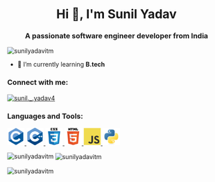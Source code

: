 <h1 align="center">Hi 👋, I'm Sunil Yadav</h1>
<h3 align="center">A passionate software engineer developer from India</h3>

<p align="left"> <img src="https://komarev.com/ghpvc/?username=sunilyadavitm&label=Profile%20views&color=0e75b6&style=flat" alt="sunilyadavitm" /> </p>

- 🌱 I’m currently learning **B.tech**

<h3 align="left">Connect with me:</h3>
<p align="left">
<a href="https://instagram.com/sunil._.yadav4" target="blank"><img align="center" src="https://raw.githubusercontent.com/rahuldkjain/github-profile-readme-generator/master/src/images/icons/Social/instagram.svg" alt="sunil._.yadav4" height="30" width="40" /></a>
</p>

<h3 align="left">Languages and Tools:</h3>
<p align="left"> <a href="https://www.cprogramming.com/" target="_blank" rel="noreferrer"> <img src="https://raw.githubusercontent.com/devicons/devicon/master/icons/c/c-original.svg" alt="c" width="40" height="40"/> </a> <a href="https://www.w3schools.com/cpp/" target="_blank" rel="noreferrer"> <img src="https://raw.githubusercontent.com/devicons/devicon/master/icons/cplusplus/cplusplus-original.svg" alt="cplusplus" width="40" height="40"/> </a> <a href="https://www.w3schools.com/css/" target="_blank" rel="noreferrer"> <img src="https://raw.githubusercontent.com/devicons/devicon/master/icons/css3/css3-original-wordmark.svg" alt="css3" width="40" height="40"/> </a> <a href="https://www.w3.org/html/" target="_blank" rel="noreferrer"> <img src="https://raw.githubusercontent.com/devicons/devicon/master/icons/html5/html5-original-wordmark.svg" alt="html5" width="40" height="40"/> </a> <a href="https://developer.mozilla.org/en-US/docs/Web/JavaScript" target="_blank" rel="noreferrer"> <img src="https://raw.githubusercontent.com/devicons/devicon/master/icons/javascript/javascript-original.svg" alt="javascript" width="40" height="40"/> </a> <a href="https://www.python.org" target="_blank" rel="noreferrer"> <img src="https://raw.githubusercontent.com/devicons/devicon/master/icons/python/python-original.svg" alt="python" width="40" height="40"/> </a> </p>

<p><img align="left" src="https://github-readme-stats.vercel.app/api/top-langs?username=sunilyadavitm&show_icons=true&locale=en&layout=compact" alt="sunilyadavitm" /></p>

<p>&nbsp;<img align="center" src="https://github-readme-stats.vercel.app/api?username=sunilyadavitm&show_icons=true&locale=en" alt="sunilyadavitm" /></p>

<p><img align="center" src="https://github-readme-streak-stats.herokuapp.com/?user=sunilyadavitm&" alt="sunilyadavitm" /></p>
